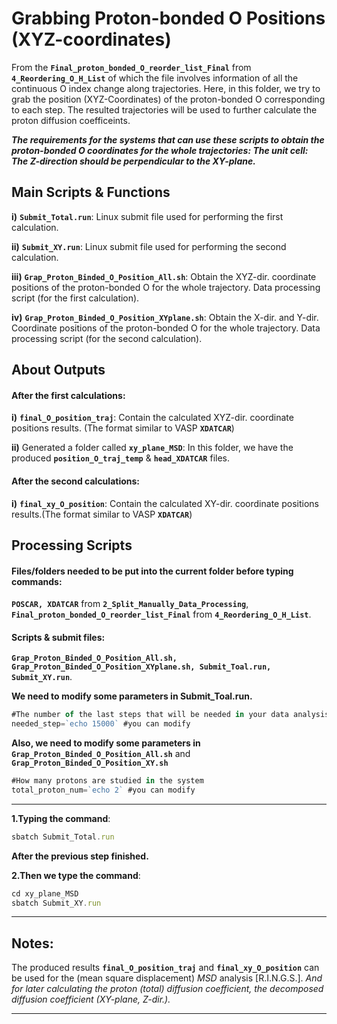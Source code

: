 # Grabbing Proton-bonded O Positions (XYZ-coordinates)

From the **`Final_proton_bonded_O_reorder_list_Final`** from **`4_Reordering_O_H_List`** of which the file involves information of all the continuous O index change along trajectories. Here, in this folder, we try to grab the position (XYZ-Coordinates) of the proton-bonded O corresponding to each step. The resulted trajectories will be used to further calculate the proton diffusion coefficeints.

***The requirements for the systems that can use these scripts to obtain the proton-bonded O coordinates for the whole trajectories: The unit cell: The Z-direction should be perpendicular to the XY-plane.***

## Main Scripts & Functions

**i)** **`Submit_Total.run`**: Linux submit file used for performing the first calculation.

**ii)** **`Submit_XY.run`**: Linux submit file used for performing the second calculation.

**iii)** **`Grap_Proton_Binded_O_Position_All.sh`**: Obtain the XYZ-dir. coordinate positions of the proton-bonded O for the whole trajectory. Data processing script (for the first calculation).

**iv)** **`Grap_Proton_Binded_O_Position_XYplane.sh`**: Obtain the X-dir. and Y-dir. Coordinate positions of the proton-bonded O for the whole trajectory. Data processing script (for the second calculation).

## About Outputs

#### After the first calculations:

**i)** **`final_O_position_traj`**: Contain the calculated XYZ-dir. coordinate positions results. (The format similar to VASP **`XDATCAR`**)

**ii)** Generated a folder called **`xy_plane_MSD`**: In this folder, we have the produced **`position_O_traj_temp`** & **`head_XDATCAR`** files.

#### After the second calculations:

**i)** **`final_xy_O_position`**: Contain the calculated XY-dir. coordinate positions results.(The format similar to VASP **`XDATCAR`**)

## Processing Scripts

#### Files/folders needed to be put into the current folder before typing commands:

**`POSCAR, XDATCAR`** from **`2_Split_Manually_Data_Processing`**, **`Final_proton_bonded_O_reorder_list_Final`** from **`4_Reordering_O_H_List`**.

#### Scripts & submit files: 

**`Grap_Proton_Binded_O_Position_All.sh, Grap_Proton_Binded_O_Position_XYplane.sh, Submit_Toal.run, Submit_XY.run`**.

**We need to modify some parameters in Submit_Toal.run.**

```javascript
#The number of the last steps that will be needed in your data analysis
needed_step=`echo 15000` #you can modify
```

**Also, we need to modify some parameters in** **`Grap_Proton_Binded_O_Position_All.sh`** and **`Grap_Proton_Binded_O_Position_XY.sh`**

```javascript
#How many protons are studied in the system
total_proton_num=`echo 2` #you can modify
```

****

**1.Typing the command**: 

```javascript
sbatch Submit_Total.run
```

**After the previous step finished.**

**2.Then we type the command**: 

```javascript
cd xy_plane_MSD
sbatch Submit_XY.run
```

****

## Notes:

The produced results **`final_O_position_traj`** and **`final_xy_O_position`** can be used for the (mean square displacement) *MSD* analysis [R.I.N.G.S.]. *And for later calculating the proton (total) diffusion coefficient, the decomposed diffusion coefficient (XY-plane, Z-dir.).*  

****
